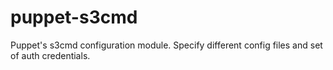 puppet-s3cmd
============

Puppet's s3cmd configuration module. Specify different config files and set of auth credentials.